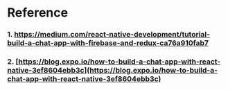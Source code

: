 # Reference

### 1. [ https://medium.com/react-native-development/tutorial-build-a-chat-app-with-firebase-and-redux-ca76a910fab7 ](https://medium.com/react-native-development/tutorial-build-a-chat-app-with-firebase-and-redux-ca76a910fab7)

### 2. [https://blog.expo.io/how-to-build-a-chat-app-with-react-native-3ef8604ebb3c](https://blog.expo.io/how-to-build-a-chat-app-with-react-native-3ef8604ebb3c)
